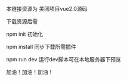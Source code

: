 本链接资源为 美团项目vue2.0源码

下载资源后需

npm init    初始化

npm install 同步下载所需插件

npm run dev 运行dev脚本可在本地服务器下预览


加油！加油！加油！
